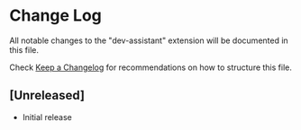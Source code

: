 # Change Log

All notable changes to the "dev-assistant" extension will be documented in this file.

Check [Keep a Changelog](http://keepachangelog.com/) for recommendations on how to structure this file.

## [Unreleased]

- Initial release